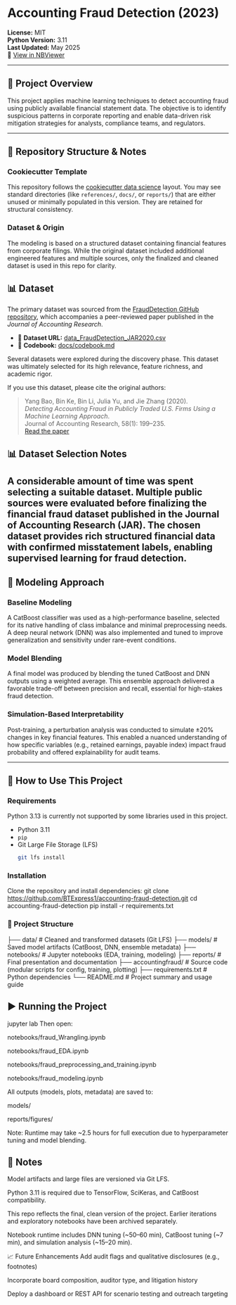 # Accounting Fraud Detection (2023)

**License:** MIT  
**Python Version:** 3.11  
**Last Updated:** May 2025  
📄 [View in NBViewer](https://nbviewer.org/github/BTExpress1/accounting-fraud-detection/blob/main/notebooks/)  

---

## 📘 Project Overview

This project applies machine learning techniques to detect accounting fraud using publicly available financial statement data. The objective is to identify suspicious patterns in corporate reporting and enable data-driven risk mitigation strategies for analysts, compliance teams, and regulators.

---

## 📂 Repository Structure & Notes

### Cookiecutter Template  
This repository follows the [cookiecutter data science](https://drivendata.github.io/cookiecutter-data-science/) layout. You may see standard directories (like `references/`, `docs/`, or `reports/`) that are either unused or minimally populated in this version. They are retained for structural consistency.

### Dataset & Origin  
The modeling is based on a structured dataset containing financial features from corporate filings. While the original dataset included additional engineered features and multiple sources, only the finalized and cleaned dataset is used in this repo for clarity.

## 📊 Dataset

The primary dataset was sourced from the [FraudDetection GitHub repository](https://github.com/JarFraud/FraudDetection), which accompanies a peer-reviewed paper published in the *Journal of Accounting Research*.

- 📁 **Dataset URL:** [data_FraudDetection_JAR2020.csv](https://raw.githubusercontent.com/JarFraud/FraudDetection/refs/heads/master/data_FraudDetection_JAR2020.csv)
- 📘 **Codebook:** [docs/codebook.md](https://github.com/BTExpress1/accounting-fraud-detection/blob/91c49a5ff1a04842bdc0ad81e0b3f0098035ed07/docs/codebook.md)

Several datasets were explored during the discovery phase. This dataset was ultimately selected for its high relevance, feature richness, and academic rigor.

If you use this dataset, please cite the original authors:

> Yang Bao, Bin Ke, Bin Li, Julia Yu, and Jie Zhang (2020).  
> *Detecting Accounting Fraud in Publicly Traded U.S. Firms Using a Machine Learning Approach*.  
> Journal of Accounting Research, 58(1): 199–235.  
> [Read the paper](https://onlinelibrary.wiley.com/doi/10.1111/1475-679X.12292)

## 📊 Dataset Selection Notes

A **considerable amount of time was spent selecting a suitable dataset**. Multiple public sources were evaluated before finalizing the financial fraud dataset published in the Journal of Accounting Research (JAR). The chosen dataset provides rich structured financial data with confirmed misstatement labels, enabling supervised learning for fraud detection.
---

## 🧠 Modeling Approach

### Baseline Modeling  
A CatBoost classifier was used as a high-performance baseline, selected for its native handling of class imbalance and minimal preprocessing needs. A deep neural network (DNN) was also implemented and tuned to improve generalization and sensitivity under rare-event conditions.

### Model Blending  
A final model was produced by blending the tuned CatBoost and DNN outputs using a weighted average. This ensemble approach delivered a favorable trade-off between precision and recall, essential for high-stakes fraud detection.

### Simulation-Based Interpretability  
Post-training, a perturbation analysis was conducted to simulate ±20% changes in key financial features. This enabled a nuanced understanding of how specific variables (e.g., retained earnings, payable index) impact fraud probability and offered explainability for audit teams.

---

## 💾 How to Use This Project

### Requirements
  
Python 3.13 is currently not supported by some libraries used in this project.

- Python 3.11  
- `pip`  
- Git Large File Storage (LFS)  
  ```bash
  git lfs install
  
### Installation
Clone the repository and install dependencies:
git clone https://github.com/BTExpress1/accounting-fraud-detection.git
cd accounting-fraud-detection
pip install -r requirements.txt

### 📁 Project Structure

├── data/                # Cleaned and transformed datasets (Git LFS)
├── models/              # Saved model artifacts (CatBoost, DNN, ensemble metadata)
├── notebooks/           # Jupyter notebooks (EDA, training, modeling)
├── reports/             # Final presentation and documentation
├── accountingfraud/     # Source code (modular scripts for config, training, plotting)
├── requirements.txt     # Python dependencies
└── README.md            # Project summary and usage guide

## ▶️ Running the Project
jupyter lab
Then open:

notebooks/fraud_Wrangling.ipynb

notebooks/fraud_EDA.ipynb

notebooks/fraud_preprocessing_and_training.ipynb

notebooks/fraud_modeling.ipynb

All outputs (models, plots, metadata) are saved to:

models/

reports/figures/

Note: Runtime may take ~2.5 hours for full execution due to hyperparameter tuning and model blending.

## 📌 Notes
Model artifacts and large files are versioned via Git LFS.

Python 3.11 is required due to TensorFlow, SciKeras, and CatBoost compatibility.

This repo reflects the final, clean version of the project. Earlier iterations and exploratory notebooks have been archived separately.

Notebook runtime includes DNN tuning (~50–60 min), CatBoost tuning (~7 min), and simulation analysis (~15–20 min).

📈 Future Enhancements
Add audit flags and qualitative disclosures (e.g., footnotes)

Incorporate board composition, auditor type, and litigation history

Deploy a dashboard or REST API for scenario testing and outreach targeting